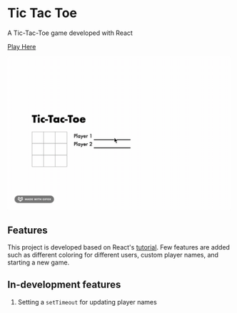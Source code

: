 # Tic Tac Toe
A Tic-Tac-Toe game developed with React

<a href="https://vanessaaleung.github.io/tic-tac-toe-game/">Play Here</a>

<img src="demo.gif" width="500px">

## Features
This project is developed based on React's [tutorial](https://reactjs.org/tutorial/tutorial.html). Few features are added such as different coloring for different users, custom player names, and starting a new game.

## In-development features
1. Setting a `setTimeout` for updating player names
